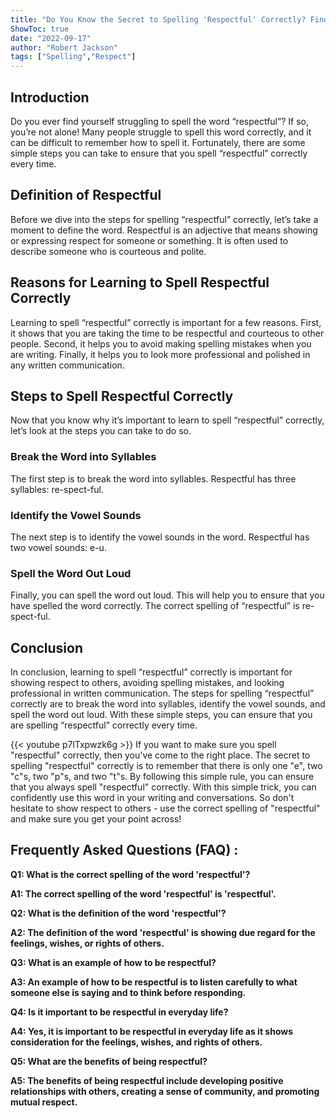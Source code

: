 ```yaml
---
title: "Do You Know the Secret to Spelling 'Respectful' Correctly? Find Out Now!"
ShowToc: true 
date: "2022-09-17"
author: "Robert Jackson" 
tags: ["Spelling","Respect"]
---
```

## Introduction

Do you ever find yourself struggling to spell the word “respectful”? If so, you’re not alone! Many people struggle to spell this word correctly, and it can be difficult to remember how to spell it. Fortunately, there are some simple steps you can take to ensure that you spell “respectful” correctly every time. 

## Definition of Respectful

Before we dive into the steps for spelling “respectful” correctly, let’s take a moment to define the word. Respectful is an adjective that means showing or expressing respect for someone or something. It is often used to describe someone who is courteous and polite. 

## Reasons for Learning to Spell Respectful Correctly

Learning to spell “respectful” correctly is important for a few reasons. First, it shows that you are taking the time to be respectful and courteous to other people. Second, it helps you to avoid making spelling mistakes when you are writing. Finally, it helps you to look more professional and polished in any written communication. 

## Steps to Spell Respectful Correctly

Now that you know why it’s important to learn to spell “respectful” correctly, let’s look at the steps you can take to do so. 

### Break the Word into Syllables

The first step is to break the word into syllables. Respectful has three syllables: re-spect-ful. 

### Identify the Vowel Sounds

The next step is to identify the vowel sounds in the word. Respectful has two vowel sounds: e-u. 

### Spell the Word Out Loud

Finally, you can spell the word out loud. This will help you to ensure that you have spelled the word correctly. The correct spelling of “respectful” is re-spect-ful. 

## Conclusion

In conclusion, learning to spell “respectful” correctly is important for showing respect to others, avoiding spelling mistakes, and looking professional in written communication. The steps for spelling “respectful” correctly are to break the word into syllables, identify the vowel sounds, and spell the word out loud. With these simple steps, you can ensure that you are spelling “respectful” correctly every time.

{{< youtube p7lTxpwzk6g >}} 
If you want to make sure you spell "respectful" correctly, then you've come to the right place. The secret to spelling "respectful" correctly is to remember that there is only one "e", two "c"s, two "p"s, and two "t"s. By following this simple rule, you can ensure that you always spell "respectful" correctly. With this simple trick, you can confidently use this word in your writing and conversations. So don't hesitate to show respect to others - use the correct spelling of "respectful" and make sure you get your point across!

## Frequently Asked Questions (FAQ) :
**Q1: What is the correct spelling of the word 'respectful'?**

**A1: The correct spelling of the word 'respectful' is 'respectful'.**

**Q2: What is the definition of the word 'respectful'?**

**A2: The definition of the word 'respectful' is showing due regard for the feelings, wishes, or rights of others.**

**Q3: What is an example of how to be respectful?**

**A3: An example of how to be respectful is to listen carefully to what someone else is saying and to think before responding.**

**Q4: Is it important to be respectful in everyday life?**

**A4: Yes, it is important to be respectful in everyday life as it shows consideration for the feelings, wishes, and rights of others.**

**Q5: What are the benefits of being respectful?**

**A5: The benefits of being respectful include developing positive relationships with others, creating a sense of community, and promoting mutual respect.**





